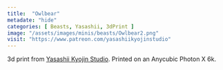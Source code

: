 ```yaml
---
title:  "Owlbear"
metadate: "hide"
categories: [ Beasts, Yasashii, 3dPrint ]
image: "/assets/images/minis/beasts/Owlbear2.png"
visit: "https://www.patreon.com/yasashiikyojinstudio"
---
```

3d print from [Yasashii Kyojin Studio](https://www.patreon.com/yasashiikyojinstudio). 
Printed on an Anycubic Photon X 6k.